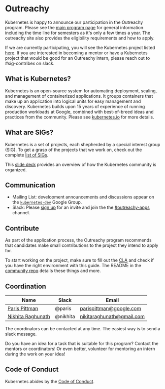# Outreachy

Kubernetes is happy to announce our participation in the Outreachy program. Please see the [main program page](https://www.outreachy.org/) for general information including the time line for semesters as it's only a few times a year. The outreachy site also provides the eligibility requirements and how to apply.

If we are currently participating, you will see the Kubernetes project listed [here](https://www.outreachy.org/apply/project-selection/#kubernetes). If you are interested in becoming a mentor or have a Kubernetes project that would be good for an Outreachy intern, please reach out to #sig-contribex on slack. 

## What is Kubernetes?

Kubernetes is an open-source system for automating deployment, scaling, and management of containerized applications.
It groups containers that make up an application into logical units for easy management and discovery. Kubernetes builds upon 15 years of experience of running production workloads at Google, combined with best-of-breed ideas and practices from the community.
Please see [kubernetes.io](https://kubernetes.io/) for more details.

## What are SIGs?

Kubernetes is a set of projects, each shepherded by a special interest group (SIG).
To get a grasp of the projects that we work on, check out the complete [list of SIGs](/sig-list.md).

This [slide deck](https://docs.google.com/presentation/d/1JqcALpsg07eH665ZXQrIvOcin6SzzsIUjMRRVivrZMg) provides an overview of how the Kubernetes community is organized.

## Communication

- Mailing List: development announcements and discussions appear on the [`kubernetes-dev`](https://groups.google.com/forum/#!forum/kubernetes-dev) Google Group.
- Slack: Please [sign up](http://slack.k8s.io/) for an invite and join the the [#outreachy-apps](https://kubernetes.slack.com/messages/outreachy-apps) channel.

## Contribute

As part of the application process, the Outreachy program recommends that candidates make small contributions to the project they intend to apply for.

To start working on the project, make sure to fill out the [CLA](/CLA.md) and check if you have the right environment with this guide.
The README in the [community repo](https://github.com/kubernetes/community) details these things and more.

## Coordination

| **Name** | **Slack** | **Email** |
|----------|-----------|-----------|
| [Paris Pittman](https://github.com/parispittman) | @paris |  parispittman@google.com |
| [Nikhita Raghunath](https://github.com/nikhita) | @nikhita | nikitaraghunath@gmail.com |

The coordinators can be contacted at any time. The easiest way is to send a slack message.

Do you have an idea for a task that is suitable for this program? Contact the mentors or coordinators! Or even better, volunteer for mentoring an intern during the work on your idea!

## Code of Conduct

Kubernetes abides by the [Code of Conduct](/code-of-conduct.md).
